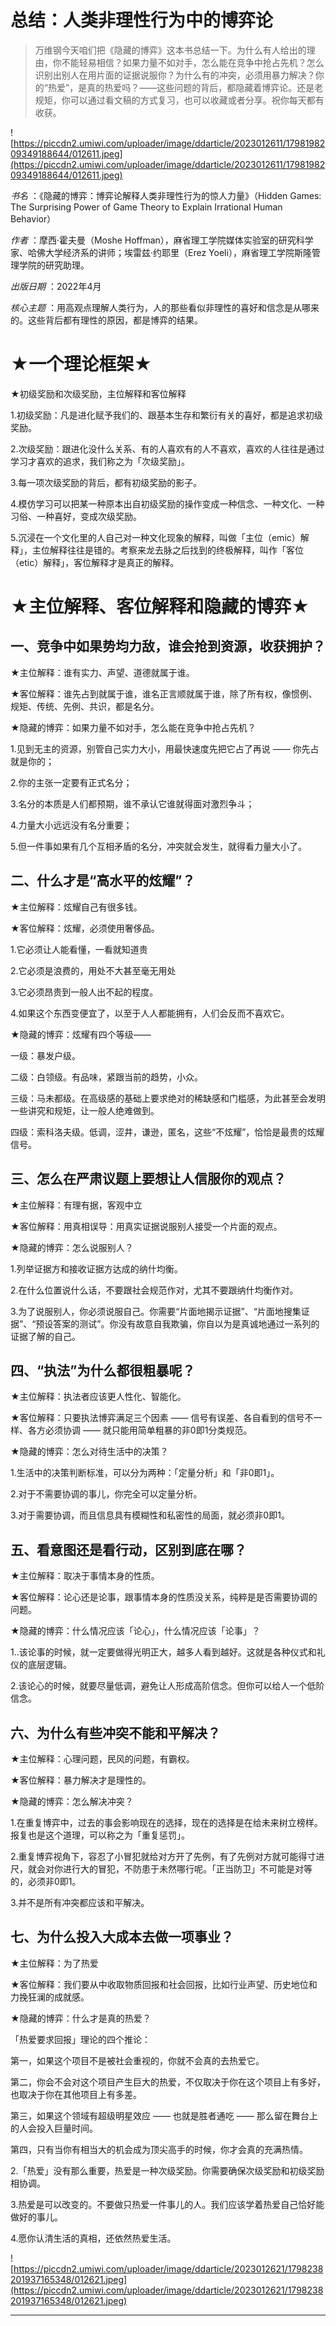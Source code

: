 # 总结：人类非理性行为中的博弈论

> 万维钢今天咱们把《隐藏的博弈》这本书总结一下。为什么有人给出的理由，你不能轻易相信？如果力量不如对手，怎么能在竞争中抢占先机？怎么识别出别人在用片面的证据说服你？为什么有的冲突，必须用暴力解决？你的“热爱”，是真的热爱吗？——这些问题的背后，都隐藏着博弈论。还是老规矩，你可以通过看文稿的方式复习，也可以收藏或者分享。祝你每天都有收获。

![https://piccdn2.umiwi.com/uploader/image/ddarticle/2023012611/1798198209349188644/012611.jpeg](https://piccdn2.umiwi.com/uploader/image/ddarticle/2023012611/1798198209349188644/012611.jpeg)

 *书名* ：《隐藏的博弈：博弈论解释人类非理性行为的惊人力量》（Hidden Games: The Surprising Power of Game Theory to Explain Irrational Human Behavior）

 *作者* ：摩西·霍夫曼（Moshe Hoffman），麻省理工学院媒体实验室的研究科学家、哈佛大学经济系的讲师；埃雷兹·约耶里（Erez Yoeli），麻省理工学院斯隆管理学院的研究助理。

 *出版日期* ：2022年4月

 *核心主题* ：用高观点理解人类行为，人的那些看似非理性的喜好和信念是从哪来的。这些背后都有理性的原因，都是博弈的结果。

# ★一个理论框架★

★初级奖励和次级奖励，主位解释和客位解释

1.初级奖励：凡是进化赋予我们的、跟基本生存和繁衍有关的喜好，都是追求初级奖励。

2.次级奖励：跟进化没什么关系、有的人喜欢有的人不喜欢，喜欢的人往往是通过学习才喜欢的追求，我们称之为「次级奖励」。

3.每一项次级奖励的背后，都有初级奖励的影子。

4.模仿学习可以把某一种原本出自初级奖励的操作变成一种信念、一种文化、一种习俗、一种喜好，变成次级奖励。

5.沉浸在一个文化里的人自己对一种文化现象的解释，叫做「主位（emic）解释」，主位解释往往是错的。考察来龙去脉之后找到的终极解释，叫作「客位（etic）解释」，客位解释才是真正的解释。

# ★主位解释、客位解释和隐藏的博弈★

## 一、竞争中如果势均力敌，谁会抢到资源，收获拥护？

★主位解释：谁有实力、声望、道德就属于谁。

★客位解释：谁先占到就属于谁，谁名正言顺就属于谁，除了所有权，像惯例、规矩、传统、先例、共识，都是名分。

★隐藏的博弈：如果力量不如对手，怎么能在竞争中抢占先机？

1.见到无主的资源，别管自己实力大小，用最快速度先把它占了再说 —— 你先占就是你的；

2.你的主张一定要有正式名分；

3.名分的本质是人们都预期，谁不承认它谁就得面对激烈争斗；

4.力量大小远远没有名分重要；

5.但一件事如果有几个互相矛盾的名分，冲突就会发生，就得看力量大小了。

## 二、什么才是“高水平的炫耀”？

★主位解释：炫耀自己有很多钱。

★客位解释：炫耀，必须使用奢侈品。

1.它必须让人能看懂，一看就知道贵

2.它必须是浪费的，用处不大甚至毫无用处

3.它必须昂贵到一般人出不起的程度。

4.如果这个东西变便宜了，以至于人人都能拥有，人们会反而不喜欢它。

★隐藏的博弈：炫耀有四个等级——

一级：暴发户级。

二级：白领级。有品味，紧跟当前的趋势，小众。

三级：马未都级。在高级感的基础上要求绝对的稀缺感和门槛感，为此甚至会发明一些讲究和规矩，让一般人绝难做到。

四级：索科洛夫级。低调，涩井，谦逊，匿名，这些“不炫耀”，恰恰是最贵的炫耀信号。

## 三、怎么在严肃议题上要想让人信服你的观点？

★主位解释：有理有据，客观中立

★客位解释：用真相误导：用真实证据说服别人接受一个片面的观点。

★隐藏的博弈：怎么说服别人？

1.列举证据方和接收证据方达成的纳什均衡。

2.在什么位置说什么话，不要跟社会规范作对，尤其不要跟纳什均衡作对。

3.为了说服别人，你必须说服自己。你需要“片面地揭示证据”、“片面地搜集证据”、“预设答案的测试”。你没有故意自我欺骗，你自以为是真诚地通过一系列的证据了解的自己。

## 四、“执法”为什么都很粗暴呢？

★主位解释：执法者应该更人性化、智能化。

★客位解释：只要执法博弈满足三个因素 —— 信号有误差、各自看到的信号不一样、各方必须协调 —— 就只能用简单粗暴的非0即1分类规范。

★隐藏的博弈：怎么对待生活中的决策？

1.生活中的决策判断标准，可以分为两种：「定量分析」和「非0即1」。

2.对于不需要协调的事儿，你完全可以定量分析。

3.对于需要协调，而且信息具有模糊性和私密性的局面，就必须非0即1。

## 五、看意图还是看行动，区别到底在哪？

★主位解释：取决于事情本身的性质。

★客位解释：论心还是论事，跟事情本身的性质没关系，纯粹是是否需要协调的问题。

★隐藏的博弈：什么情况应该「论心」，什么情况应该「论事」？

1..该论事的时候，就一定要做得光明正大，越多人看到越好。这就是各种仪式和礼仪的底层逻辑。

2.该论心的时候，就要尽量低调，避免让人形成高阶信念。但你可以给人一个低阶信念。

## 六、为什么有些冲突不能和平解决？

★主位解释：心理问题，民风的问题，有霸权。

★客位解释：暴力解决才是理性的。

★隐藏的博弈：怎么解决冲突？

1.在重复博弈中，过去的事会影响现在的选择，现在的选择是在给未来树立榜样。报复也是这个道理，可以称之为「重复惩罚」。

2.重复博弈视角下，容忍了小冒犯就给对方开了先例，有了先例对方就可能得寸进尺，就会对你进行大的冒犯，不防患于未然哪行呢。「正当防卫」不可能是对等的，必须非0即1。

3.并不是所有冲突都应该和平解决。

## 七、为什么投入大成本去做一项事业？

★主位解释：为了热爱

★客位解释：我们要从中收取物质回报和社会回报，比如行业声望、历史地位和力挽狂澜的成就感。

★隐藏的博弈：什么才是真的热爱？

「热爱要求回报」理论的四个推论：

第一，如果这个项目不是被社会重视的，你就不会真的去热爱它。

第二，你会不会对这个项目产生巨大的热爱，不仅取决于你在这个项目上有多好，也取决于你在其他项目上有多差。

第三，如果这个领域有超级明星效应 —— 也就是胜者通吃 —— 那么留在舞台上的人会投入巨量时间。

第四，只有当你有相当大的机会成为顶尖高手的时候，你才会真的充满热情。

2.「热爱」没有那么重要，热爱是一种次级奖励。你需要确保次级奖励和初级奖励相协调。

3.热爱是可以改变的。不要做只热爱一件事儿的人。我们应该学着热爱自己恰好能做好的事儿。

4.愿你认清生活的真相，还依然热爱生活。

![https://piccdn2.umiwi.com/uploader/image/ddarticle/2023012621/1798238201937165348/012621.jpeg](https://piccdn2.umiwi.com/uploader/image/ddarticle/2023012621/1798238201937165348/012621.jpeg)

---
